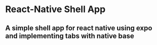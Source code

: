 # React-Native Shell App

## A simple shell app for react native using expo and implementing tabs with native base
